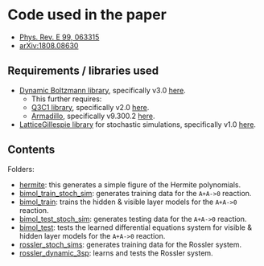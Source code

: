 # Code used in the paper

* [Phys. Rev. E 99, 063315](https://journals.aps.org/pre/abstract/10.1103/PhysRevE.99.063315)
* [arXiv:1808.08630](https://arxiv.org/abs/1808.08630)

## Requirements / libraries used

* [Dynamic Boltzmann library](https://github.com/smrfeld/DynamicBoltzmann), specifically v3.0 [here](https://github.com/smrfeld/DynamicBoltzmann/releases/tag/3.0).
	* This further requires:
	* [Q3C1 library](https://github.com/smrfeld/Q3-C1-Finite-Elements), specifically v2.0 [here](https://github.com/smrfeld/Q3-C1-Finite-Elements/releases/tag/2.0).
	* [Armadillo](http://arma.sourceforge.net), specifically v9.300.2 [here](http://arma.sourceforge.net/download.html).
* [LatticeGillespie library](https://github.com/smrfeld/LatticeGillespieCpp) for stochastic simulations, specifically v1.0 [here](https://github.com/smrfeld/LatticeGillespieCpp/releases/tag/1.0).

## Contents

Folders:
* [hermite](hermite): this generates a simple figure of the Hermite polynomials.
* [bimol_train_stoch_sim](bimol_train_stoch_sim): generates training data for the `A+A->0` reaction.
* [bimol_train](bimol_train): trains the hidden & visible layer models for the `A+A->0` reaction.
* [bimol_test_stoch_sim](bimol_test_stoch_sim): generates testing data for the `A+A->0` reaction.
* [bimol_test](bimol_test): tests the learned differential equations system for visible & hidden layer models for the `A+A->0` reaction.
* [rossler_stoch_sims](rossler_stoch_sims): generates training data for the Rossler system.
* [rossler_dynamic_3sp](rossler_dynamic_3sp): learns and tests the Rossler system.
